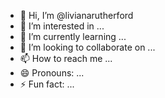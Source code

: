 - 👋 Hi, I’m @livianarutherford
- 👀 I’m interested in ...
- 🌱 I’m currently learning ...
- 💞️ I’m looking to collaborate on ...
- 📫 How to reach me ...
- 😄 Pronouns: ...
- ⚡ Fun fact: ...

<!---
livianarutherford/livianarutherford is a ✨ special ✨ repository because its `README.md` (this file) appears on your GitHub profile.
You can click the Preview link to take a look at your changes.
--->
